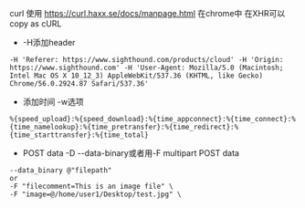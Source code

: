 curl 使用
https://curl.haxx.se/docs/manpage.html
在chrome中 在XHR可以copy as cURL

* -H添加header

```
-H 'Referer: https://www.sighthound.com/products/cloud' -H 'Origin: https://www.sighthound.com' -H 'User-Agent: Mozilla/5.0 (Macintosh; Intel Mac OS X 10_12_3) AppleWebKit/537.36 (KHTML, like Gecko) Chrome/56.0.2924.87 Safari/537.36'
```

* 添加时间 -w选项

```
%{speed_upload}:%{speed_download}:%{time_appconnect}:%{time_connect}:%{time_namelookup}:%{time_pretransfer}:%{time_redirect}:%{time_starttransfer}:%{time_total}
```

* POST data -D --data-binary或者用-F multipart POST data

```
--data_binary @"filepath"
or
-F "filecomment=This is an image file" \
-F "image=@/home/user1/Desktop/test.jpg" \
 ```